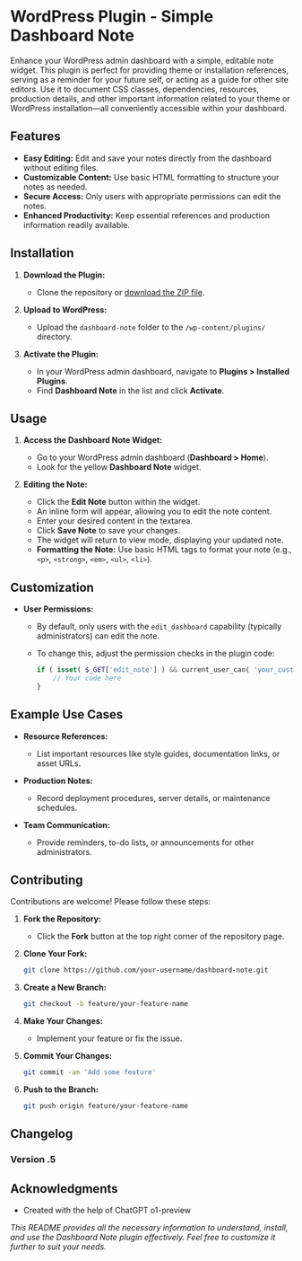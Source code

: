 # WordPress Plugin - Simple Dashboard Note
Enhance your WordPress admin dashboard with a simple, editable note widget. This plugin is perfect for providing theme or installation references, serving as a reminder for your future self, or acting as a guide for other site editors. Use it to document CSS classes, dependencies, resources, production details, and other important information related to your theme or WordPress installation—all conveniently accessible within your dashboard.

## Features

- **Easy Editing:** Edit and save your notes directly from the dashboard without editing files.
- **Customizable Content:** Use basic HTML formatting to structure your notes as needed.
- **Secure Access:** Only users with appropriate permissions can edit the notes.
- **Enhanced Productivity:** Keep essential references and production information readily available.

## Installation

1. **Download the Plugin:**

   - Clone the repository or [download the ZIP file](#).

2. **Upload to WordPress:**

   - Upload the `dashboard-note` folder to the `/wp-content/plugins/` directory.

3. **Activate the Plugin:**

   - In your WordPress admin dashboard, navigate to **Plugins > Installed Plugins**.
   - Find **Dashboard Note** in the list and click **Activate**.

## Usage

1. **Access the Dashboard Note Widget:**

   - Go to your WordPress admin dashboard (**Dashboard > Home**).
   - Look for the yellow **Dashboard Note** widget.

2. **Editing the Note:**

   - Click the **Edit Note** button within the widget.
   - An inline form will appear, allowing you to edit the note content.
   - Enter your desired content in the textarea.
   - Click **Save Note** to save your changes.
   - The widget will return to view mode, displaying your updated note.
   - **Formatting the Note:** Use basic HTML tags to format your note (e.g., `<p>`, `<strong>`, `<em>`, `<ul>`, `<li>`).

## Customization

- **User Permissions:**

  - By default, only users with the `edit_dashboard` capability (typically administrators) can edit the note.
  - To change this, adjust the permission checks in the plugin code:

    ```php
    if ( isset( $_GET['edit_note'] ) && current_user_can( 'your_custom_capability' ) ) {
        // Your code here
    }
    ```


## Example Use Cases

- **Resource References:**

  - List important resources like style guides, documentation links, or asset URLs.

- **Production Notes:**

  - Record deployment procedures, server details, or maintenance schedules.

- **Team Communication:**

  - Provide reminders, to-do lists, or announcements for other administrators.

## Contributing

Contributions are welcome! Please follow these steps:

1. **Fork the Repository:**

   - Click the **Fork** button at the top right corner of the repository page.

2. **Clone Your Fork:**

   ```bash
   git clone https://github.com/your-username/dashboard-note.git
   ```

3. **Create a New Branch:**

   ```bash
   git checkout -b feature/your-feature-name
   ```

4. **Make Your Changes:**

   - Implement your feature or fix the issue.

5. **Commit Your Changes:**

   ```bash
   git commit -am 'Add some feature'
   ```

6. **Push to the Branch:**

   ```bash
   git push origin feature/your-feature-name
   ```


## Changelog

### Version .5

## Acknowledgments

- Created with the help of ChatGPT o1-preview


*This README provides all the necessary information to understand, install, and use the Dashboard Note plugin effectively. Feel free to customize it further to suit your needs.*

